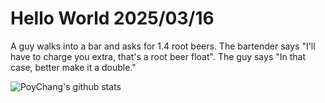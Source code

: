 # Hello World 2025/03/16

A guy walks into a bar and asks for 1.4 root beers.
The bartender says "I'll have to charge you extra, that's a root beer float".
The guy says "In that case, better make it a double."

![PoyChang's github stats](https://github-readme-stats.vercel.app/api?username=poychang&show_icons=true&theme=dracula)
